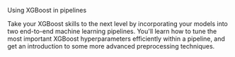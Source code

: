 Using XGBoost in pipelines

Take your XGBoost skills to the next level by incorporating your models into two end-to-end machine learning pipelines. You'll learn how to tune the most important XGBoost hyperparameters efficiently within a pipeline, and get an introduction to some more advanced preprocessing techniques.
